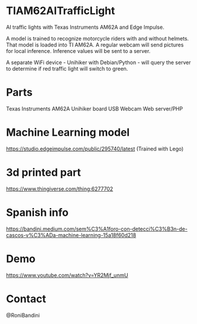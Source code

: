 # TIAM62AITrafficLight

AI traffic lights with Texas Instruments AM62A and Edge Impulse.

A model is trained to recognize motorcycle riders with and without helmets. That model is loaded into TI AM62A. A regular webcam will send pictures for local inference. Inference values will be sent to a server.

A separate WiFi device - Unihiker with Debian/Python - will query the server to determine if red traffic light will switch to green.

# Parts

Texas Instruments AM62A 
Unihiker board
USB Webcam
Web server/PHP

# Machine Learning model

https://studio.edgeimpulse.com/public/295740/latest (Trained with Lego)

# 3d printed part

https://www.thingiverse.com/thing:6277702

# Spanish info

https://bandini.medium.com/sem%C3%A1foro-con-detecci%C3%B3n-de-cascos-v%C3%ADa-machine-learning-15a18f60d218

# Demo

https://www.youtube.com/watch?v=YR2Mjf_unmU

# Contact

@RoniBandini


